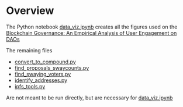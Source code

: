 # Overview

The Python notebook [data_viz.ipynb](data_viz.ipynb) creates all the figures used on the [Blockchain Governance: An Empirical Analysis of User Engagement on DAOs](https://arxiv.org/abs/2407.10945)

The remaining files

* [convert_to_compound.py](convert_to_compound.py)
* [find_proposals_swaycounts.py](find_proposals_swaycounts.py)
* [find_swaying_voters.py](find_swaying_voters.py)
* [identify_addresses.py](identify_addresses.py)
* [ipfs_tools.py](ipfs_tools.py)

Are not meant to be run directly, but are necessary for [data_viz.ipynb](data_viz.ipynb)
